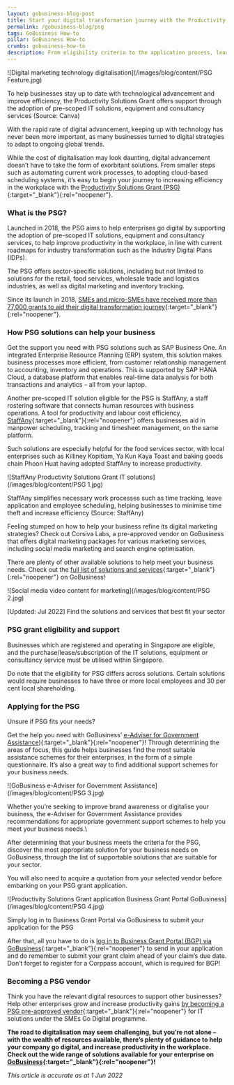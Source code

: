 ```yaml
---
layout: gobusiness-blog-post
title: Start your digital transformation journey with the Productivity Solutions Grant
permalink: /gobusiness-blog/psg
tags: GoBusiness How-to
pillar: GoBusiness How-to
crumbs: gobusiness-how-to
description: From eligibility criteria to the application process, learn how you can digitalise your business with the Productivity Solutions Grant!
---
```


![Digital marketing technology digitalisation](/images/blog/content/PSG Feature.jpg)
<figcaption>To help businesses stay up to date with technological advancement and improve efficiency, the Productivity Solutions Grant offers support through the adoption of pre-scoped IT solutions, equipment and consultancy services (Source: Canva)</figcaption>

With the rapid rate of digital advancement, keeping up with technology has never been more important, as many businesses turned to digital strategies to adapt to ongoing global trends. 

While the cost of digitalisation may look daunting, digital advancement doesn’t have to take the form of exorbitant solutions. From smaller steps such as automating current work processes, to adopting cloud-based scheduling systems, it’s easy to begin your journey to increasing efficiency in the workplace with the [Productivity Solutions Grant (PSG)](/productivity-solutions-grant/?src=gobiz_blog){:target="_blank"}{:rel="noopener"}.


### What is the PSG?

Launched in 2018, the PSG aims to help enterprises go digital by supporting the adoption of pre-scoped IT solutions, equipment and consultancy services, to help improve productivity in the workplace, in line with current roadmaps for industry transformation such as the Industry Digital Plans (IDPs). 

The PSG offers sector-specific solutions, including but not limited to solutions for the retail, food services, wholesale trade and logistics industries, as well as digital marketing and inventory tracking.

Since its launch in 2018, [SMEs and micro-SMEs have received more than 77,000 grants to aid their digital transformation journey](https://www.mti.gov.sg/Newsroom/Parliamentary-Replies/2021/09/Written-reply-to-PQ-on-Productivity-Solutions-Grant){:target="_blank"}{:rel="noopener"}. 

### How PSG solutions can help your business

Get the support you need with PSG solutions such as SAP Business One. An integrated Enterprise Resource Planning (ERP) system, this solution makes business processes more efficient, from customer relationship management to accounting, inventory and operations. This is supported by SAP HANA Cloud, a database platform that enables real-time data analysis for both transactions and analytics – all from your laptop. 

Another pre-scoped IT solution eligible for the PSG is StaffAny, a staff rostering software that connects human resources with business operations. A tool for productivity and labour cost efficiency, [StaffAny](https://www.staffany.com/){:target="_blank"}{:rel="noopener"} offers businesses aid in manpower scheduling, tracking and timesheet management, on the same platform.  

Such solutions are especially helpful for the food services sector, with local enterprises such as Killiney Kopitiam, Ya Kun Kaya Toast and baking goods chain Phoon Huat having adopted StaffAny to increase productivity. 


![StaffAny Productivity Solutions Grant IT solutions](/images/blog/content/PSG 1.jpg)
<figcaption>StaffAny simplifies necessary work processes such as time tracking, leave application and employee scheduling, helping businesses to minimise time theft and increase efficiency (Source: StaffAny)</figcaption>

Feeling stumped on how to help your business refine its digital marketing strategies? Check out Corsiva Labs, a pre-approved vendor on GoBusiness that offers digital marketing packages for various marketing services, including social media marketing and search engine optimisation. 

There are plenty of other available solutions to help meet your business needs. Check out the [full list of solutions and services](/productivity-solutions-grant/all-psg-solutions/?src=gobiz_blog){:target="_blank"}{:rel="noopener"} on GoBusiness!

![Social media video content for marketing](/images/blog/content/PSG 2.jpg)
<figcaption>[Updated: Jul 2022] Find the solutions and services that best fit your sector</figcaption>

### PSG grant eligibility and support

Businesses which are registered and operating in Singapore are eligible, and the purchase/lease/subscription of the IT solutions, equipment or consultancy service must be utilised within Singapore.    

Do note that the eligibility for PSG differs across solutions. Certain solutions would require businesses to have three or more local employees and 30 per cent local shareholding. 

### Applying for the PSG

Unsure if PSG fits your needs?

Get the help you need with GoBusiness’ [e-Adviser for Government Assistance](https://eadviser.gobusiness.gov.sg/govassist?src=gobiz_blog)){:target="_blank"}{:rel="noopener"}! Through determining the areas of focus, this guide helps businesses find the most suitable assistance schemes for their enterprises, in the form of a simple questionnaire. It’s also a great way to find additional  support schemes for your business needs.

![GoBusiness e-Adviser for Government Assistance](/images/blog/content/PSG 3.jpg)
<figcaption>Whether you’re seeking to improve brand awareness or digitalise your business, the e-Adviser for Government Assistance provides recommendations for appropriate government support schemes to help you meet your business needs.\</figcaption>

After determining that your business meets the criteria for the PSG, discover the most appropriate solution for your business needs on GoBusiness, through the list of supportable solutions that are suitable for your sector.

You will also need to acquire a quotation from your selected vendor before embarking on your PSG grant application. 

![Productivity Solutions Grant application Business Grant Portal GoBusiness](/images/blog/content/PSG 4.jpg)
<figcaption>Simply log in to Business Grant Portal via GoBusiness to submit your application for the PSG</figcaption>

After that, all you have to do is [log in to Business Grant Portal (BGP) via GoBusiness](https://dashboard.gobusiness.gov.sg/login?src=gobiz_blog){:target="_blank"}{:rel="noopener"} to send in your application and do remember to submit your grant claim ahead of your claim’s due date. Don’t forget to register for a Corppass account, which is required for BGP! 

### Becoming a PSG vendor

Think you have the relevant digital resources to support other businesses? Help other enterprises grow and increase productivity gains [by becoming a PSG pre-approved vendor](https://www.imda.gov.sg/programme-listing/smes-go-digital/pre-approval-of-icm-vendors-solutions){:target="_blank"}{:rel="noopener"} for IT solutions under the SMEs Go Digital programme. 

**The road to digitalisation may seem challenging, but you’re not alone – with the wealth of resources available, there’s plenty of guidance to help your company go digital, and increase productivity in the workplace. Check out the wide range of solutions available for your enterprise on [GoBusiness](/productivity-solutions-grant/?src=gobiz_blog){:target="_blank"}{:rel="noopener"}!**

<em>This article is accurate as at 1 Jun 2022</em>

